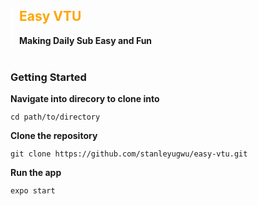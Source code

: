 <div style="border-left:4px solid white;padding-left:10px">
<h2 style="color:orange;padding-bottom:0">Easy VTU</h2>
<b>Making Daily Sub Easy and Fun</b>
</div>
<br>

### Getting Started
**Navigate into direcory to clone into**
```
cd path/to/directory
```
**Clone the repository**
```
git clone https://github.com/stanleyugwu/easy-vtu.git
```
**Run the app**
```
expo start
```